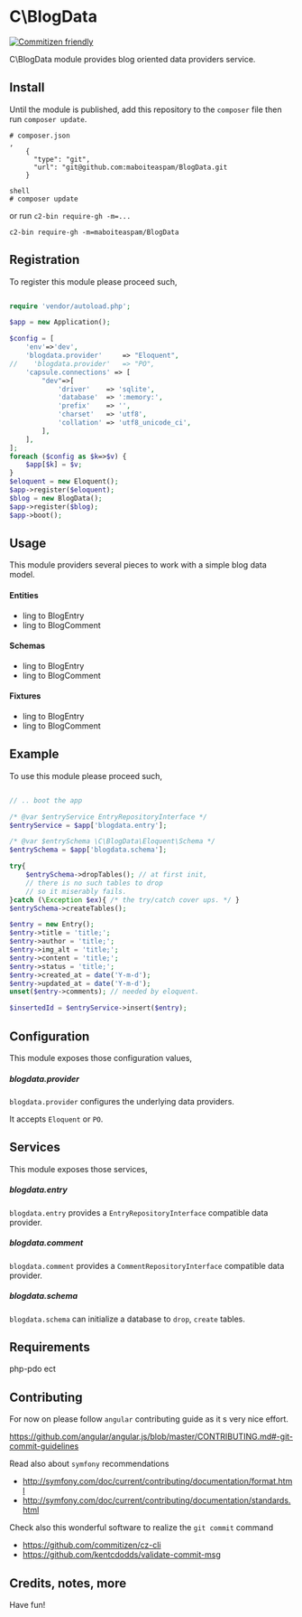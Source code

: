 # C\BlogData

[![Commitizen friendly](https://img.shields.io/badge/commitizen-friendly-brightgreen.svg)](http://commitizen.github.io/cz-cli/)

C\BlogData module provides blog oriented
data providers service.

## Install

Until the module is published,
add this repository to the `composer` file
then run `composer update`.
```
# composer.json
,
    {
      "type": "git",
      "url": "git@github.com:maboiteaspam/BlogData.git
    }

shell
# composer update
```

or run `c2-bin require-gh -m=...`

```
c2-bin require-gh -m=maboiteaspam/BlogData
```


## Registration

To register this module please proceed such,

```php

require 'vendor/autoload.php';

$app = new Application();

$config = [
    'env'=>'dev',
    'blogdata.provider'     => "Eloquent",
//    'blogdata.provider'   => "PO",
    'capsule.connections' => [
        "dev"=>[
            'driver'    => 'sqlite',
            'database'  => ':memory:',
            'prefix'    => '',
            'charset'   => 'utf8',
            'collation' => 'utf8_unicode_ci',
        ],
    ],
];
foreach ($config as $k=>$v) {
    $app[$k] = $v;
}
$eloquent = new Eloquent();
$app->register($eloquent);
$blog = new BlogData();
$app->register($blog);
$app->boot();

```

## Usage

This module providers several pieces to
work with a simple blog data model.

#### Entities

- ling to BlogEntry
- ling to BlogComment

#### Schemas

- ling to BlogEntry
- ling to BlogComment

#### Fixtures

- ling to BlogEntry
- ling to BlogComment

## Example

To use this module please proceed such,

```php

// .. boot the app

/* @var $entryService EntryRepositoryInterface */
$entryService = $app['blogdata.entry'];

/* @var $entrySchema \C\BlogData\Eloquent\Schema */
$entrySchema = $app['blogdata.schema'];

try{
    $entrySchema->dropTables(); // at first init,
    // there is no such tables to drop
    // so it miserably fails.
}catch (\Exception $ex){ /* the try/catch cover ups. */ }
$entrySchema->createTables();

$entry = new Entry();
$entry->title = 'title;';
$entry->author = 'title;';
$entry->img_alt = 'title;';
$entry->content = 'title;';
$entry->status = 'title;';
$entry->created_at = date('Y-m-d');
$entry->updated_at = date('Y-m-d');
unset($entry->comments); // needed by eloquent.

$insertedId = $entryService->insert($entry);

```

## Configuration

This module exposes those configuration values,

##### blogdata.provider

`blogdata.provider` configures the underlying data providers.

It accepts `Eloquent` or `PO`.

## Services

This module exposes those services,

##### blogdata.entry

`blogdata.entry` provides a `EntryRepositoryInterface` compatible data provider.

##### blogdata.comment

`blogdata.comment` provides a `CommentRepositoryInterface` compatible data provider.

##### blogdata.schema

`blogdata.schema` can initialize a database to `drop`, `create` tables.

## Requirements

php-pdo ect

## Contributing

For now on please follow `angular` contributing guide as it s very nice effort.

https://github.com/angular/angular.js/blob/master/CONTRIBUTING.md#-git-commit-guidelines

Read also about `symfony` recommendations
- http://symfony.com/doc/current/contributing/documentation/format.html
- http://symfony.com/doc/current/contributing/documentation/standards.html

Check also this wonderful software to realize the `git commit` command

- https://github.com/commitizen/cz-cli
- https://github.com/kentcdodds/validate-commit-msg

## Credits, notes, more

Have fun!
